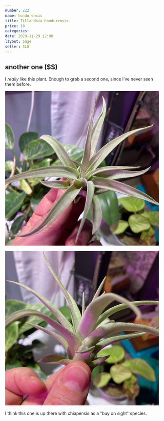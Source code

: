 ```yaml
---
number: 222
name: hondurensis
title: Tillandsia hondurensis
price: 10
categories: 
date: 2020-11-29 12:00
layout: page
seller: SLG
---
```


## another one ($$)

I *really* like this plant. Enough to grab a second one, since I've never seen them before.

!["Tillandsia hondurensis"](/i/IMG_1432.jpeg "Tillandsia hondurensis")

!["Tillandsia hondurensis"](/i/IMG_1433.jpeg "Tillandsia hondurensis")

I think this one is up there with chiapensis as a "buy on sight" species.
